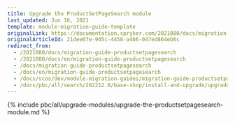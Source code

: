 ```yaml
---
title: Upgrade the ProductSetPageSearch module
last_updated: Jun 16, 2021
template: module-migration-guide-template
originalLink: https://documentation.spryker.com/2021080/docs/migration-guide-productsetpagesearch
originalArticleId: 21dee07e-945c-4458-a466-047ed864eb6c
redirect_from:
  - /2021080/docs/migration-guide-productsetpagesearch
  - /2021080/docs/en/migration-guide-productsetpagesearch
  - /docs/migration-guide-productsetpagesearch
  - /docs/en/migration-guide-productsetpagesearch
  - /docs/scos/dev/module-migration-guides/migration-guide-productsetpagesearch.html
  - /docs/pbc/all/search/202212.0/base-shop/install-and-upgrade/upgrade-modules/upgrade-the-productsetpagesearch-module.html
---
```

{% include pbc/all/upgrade-modules/upgrade-the-productsetpagesearch-module.md %} <!-- To edit, see /_includes/pbc/all/upgrade-modules/upgrade-the-productsetpagesearch-module.md -->
